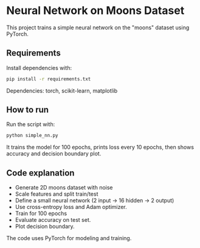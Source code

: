 # Neural Network on Moons Dataset

This project trains a simple neural network on the "moons" dataset using PyTorch.

## Requirements

Install dependencies with:
```bash
pip install -r requirements.txt
```

Dependencies: torch, scikit-learn, matplotlib

## How to run

Run the script with:
```bash
python simple_nn.py
```

It trains the model for 100 epochs, prints loss every 10 epochs, then shows accuracy and decision boundary plot.

## Code explanation

- Generate 2D moons dataset with noise
- Scale features and split train/test
- Define a small neural network (2 input -> 16 hidden -> 2 output)
- Use cross-entropy loss and Adam optimizer.
- Train for 100 epochs
- Evaluate accuracy on test set.
- Plot decision boundary.

The code uses PyTorch for modeling and training.

